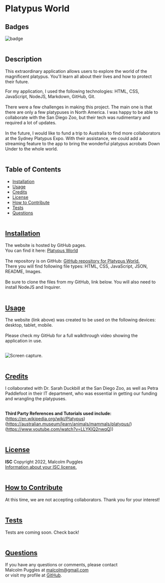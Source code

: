 
  # Platypus World


  ## Badges
  ![badge](https://img.shields.io/badge/license-ISC-blue)
  <br><br>
  

  ## Description
  This extraordinary application allows users to explore the world of the magnificent platypus. You'll learn all about their lives and how to protect their future.
  <br>

  For my application, I used the following technologies:  HTML, CSS, JavaScript, NodeJS, Markdown, GitHub, Git.
  <br><br>
  There were a few challenges in making this project. The main one is that there are only a few platypuses in North America. I was happy to be able to collaborate with the San Diego Zoo, but their tech was rudimentary and required a lot of updates.
  <br><br>
  In the future, I would like to fund a trip to Australia to find more collaborators at the Sydney Platypus Expo. With their assistance, we could add a streaming feature to the app to bring the wonderful platypus acrobats Down Under to the whole world.
  <br><br>

## Table of Contents
  - [Installation](#installation)
  - [Usage](#usage)
  - [Credits](#credits)
  - [License](#license)
  - [How to Contribute](#how-to-contribute)
  - [Tests](#tests)
  - [Questions](#questions)
  <br><br>

  ## [Installation](#table-of-contents)
  The website is hosted by GitHub pages. <br>
  You can find it here: [Platypus World](www.platypus-world.com/)
  <br><br>
  The repository is on GitHub: [GitHub repository for Platypus World.](https://github.com/malcolm-platy/platypus-world) <br>
  There you will find following file types: 
   HTML, CSS, JavaScript, JSON, README, Images.
  <br><br>
  Be sure to clone the files from my GitHub, link below. You will also need to install NodeJS and Inquirer. <br><br>

## [Usage](#table-of-contents)
  The website (link above) was created to be used on the following devices:<br> 
   desktop, tablet, mobile.<br><br>
  Please check my GitHub for a full walkthrough video showing the application in use.<br><br>

  ![Screen capture.](https://user-images.githubusercontent.com/110498167/196794688-63b95d28-4df5-4e92-9a12-efe7298996d8.jpg)
  <br><br>

  ## [Credits](#table-of-contents) 
  I collaborated with Dr. Sarah Duckbill at the San Diego Zoo, as well as Petra Paddlefoot in their IT department, who was essential in getting our funding and wrangling the platypuses.
  <br><br>

  **Third Party References and Tutorials used include:** 
  <br>
  (https://en.wikipedia.org/wiki/Platypus)<br> (https://australian.museum/learn/animals/mammals/platypus/) <br>(https://www.youtube.com/watch?v=LLYKlQ2nwqQ))
  <br><br>

  
  ## [License](#table-of-contents)
  **ISC** Copyright 2022, Malcolm Puggles<br>
  [Information about your ISC license.](https://opensource.org/licenses/ISC)
  <br><br>
  

  ## [How to Contribute](#table-of-contents)
  At this time, we are not accepting collaborators. Thank you for your interest!
  <br><br>

  ## [Tests](#table-of-contents)
  Tests are coming soon. Check back!
  <br><br>

  ## [Questions](#table-of-contents)
  If you have any questions or comments, please contact <br>Malcolm Puggles at malcolm@gmail.com <br>or visit my profile at [GitHub](https://github.com/malcolm-platy/).

 
  